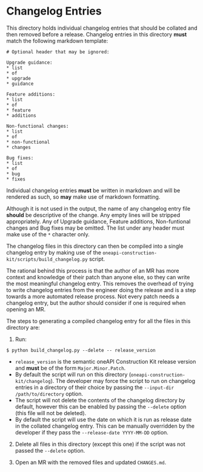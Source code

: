 # Changelog Entries

This directory holds individual changelog entries that should be collated and
then removed before a release. Changelog entries in this directory **must**
match the following markdown template:

```
# Optional header that may be ignored:

Upgrade guidance:
* list
* of
* upgrade
* guidance

Feature additions:
* list
* of
* feature
* additions

Non-functional changes:
* list
* of
* non-functional
* changes

Bug fixes:
* list
* of
* bug
* fixes
```

Individual changelog entries **must** be written in markdown and will be
rendered as such, so **may** make use of markdown formatting.

Although it is not used in the output, the name of any changelog entry file
**should** be descriptive of the change. Any empty lines will be stripped
appropriately. Any of Upgrade guidance, Feature additions, Non-funtional
changes and Bug fixes may be omitted. The list under any header must make use
of the `*` character only.


The changelog files in this directory can then be compiled into a single changelog
entry by making use of the `oneapi-construction-kit/scripts/build_changelog.py` script.

The rational behind this process is that the author of an MR has more context
and knowledge of their patch than anyone else, so they can write the most
meaningful changelog entry. This removes the overhead of trying to write
changelog entries from the engineer doing the release and is a step towards a
more automated release process. Not every patch needs a changelog entry, but
the author should consider if one is required when opening an MR.

The steps to generating a compiled changelog entry for all the files in this
directory are:
1. Run:
```console
$ python build_changelog.py --delete -- release_version
```
* `release_version` is the semantic oneAPI Construction Kit release version  and **must**
  be of the form `Major.Minor.Patch`.
* By default the script will run on this directory (`oneapi-construction-kit/changelog`).
  The developer may force the script to run on changelog entries in a
  directory of their choice by passing the `--input-dir /path/to/directory`
  option.
* The script will not delete the contents of the changelog directory by
  default, however this can be enabled by passing the `--delete` option (this
  file will not be deleted).
* By default the script will use the date on which it is run as release date in
  the collated changelog entry. This can be manually overridden by the developer
  if they pass the `--release-date YYYY-MM-DD` option.

2. Delete all files in this directory (except this one) if the script was not
   passed the `--delete` option.

3. Open an MR with the removed files and updated `CHANGES.md`.
